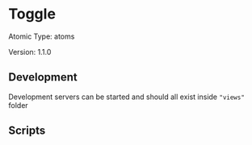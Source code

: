 # Toggle

Atomic Type: atoms

Version: 1.1.0

## Development

Development servers can be started and should all exist inside `"views"` folder

## Scripts
